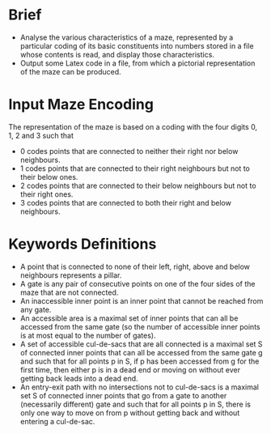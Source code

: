 # Brief
+ Analyse the various characteristics of a maze, represented by a particular coding of its basic constituents into numbers stored in a file whose contents is read, and display those characteristics. 
+ Output some Latex code in a file, from which a pictorial representation of the maze can be produced.

# Input Maze Encoding
The representation of the maze is based on a coding with the four digits 0, 1, 2 and 3 such that
+ 0 codes points that are connected to neither their right nor below neighbours.
+ 1 codes points that are connected to their right neighbours but not to their below ones.
+ 2 codes points that are connected to their below neighbours but not to their right ones.
+ 3 codes points that are connected to both their right and below neighbours.

# Keywords Definitions
+ A point that is connected to none of their left, right, above and below neighbours represents a pillar.
+ A gate is any pair of consecutive points on one of the four sides of the maze that are not connected. 
+ An inaccessible inner point is an inner point that cannot be reached from any gate. 
+ An accessible area is a maximal set of inner points that can all be accessed from the same gate (so the number of accessible inner points is at most equal to the number of gates).
+ A set of accessible cul-de-sacs that are all connected is a maximal set S of connected inner points that can all be accessed from the same gate g and such that for all points p in S, if p has been accessed from g for the first time, then either p is in a dead end or moving on without ever getting back leads into a dead end.
+ An entry-exit path with no intersections not to cul-de-sacs is a maximal set S of connected inner points that go from a gate to another (necessarily different) gate and such that for all points p in S, there is only one way to move on from p without getting back and without entering a cul-de-sac.
